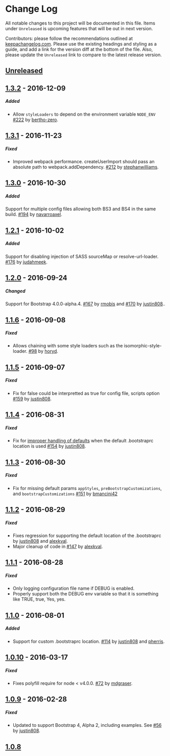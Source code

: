 # Change Log
All notable changes to this project will be documented in this file. Items under `Unreleased` is upcoming features that will be out in next version.

Contributors: please follow the recommendations outlined at [keepachangelog.com](http://keepachangelog.com/). Please use the existing headings and styling as a guide, and add a link for the version diff at the bottom of the file. Also, please update the `Unreleased` link to compare to the latest release version.

## [Unreleased]

## [1.3.2] - 2016-12-09
##### Added
- Allow `styleLoaders` to depend on the environment variable `NODE_ENV` [#222](https://github.com/shakacode/bootstrap-loader/pull/222) by [bertho-zero](https://github.com/bertho-zero).

## [1.3.1] - 2016-11-23
##### Fixed
- Improved webpack performance. createUserImport should pass an absolute path to webpack.addDependency. [#212](https://github.com/shakacode/bootstrap-loader/pull/212) by [stephanwilliams](https://github.com/stephanwilliams).

## [1.3.0] - 2016-10-30
##### Added
Support for multiple config files allowing both BS3 and BS4 in the same build. [#194](https://github.com/shakacode/bootstrap-loader/pull/184) by [navarroaxel](https://github.com/navarroaxel).

## [1.2.1] - 2016-10-02
##### Added
Support for disabling injection of SASS sourceMap or resolve-url-loader. [#176](https://github.com/shakacode/bootstrap-loader/pull/184) by [judahmeek](https://github.com/judahmeek).

## [1.2.0] - 2016-09-24
##### Changed
Support for Bootstrap 4.0.0-alpha.4. [#167](https://github.com/shakacode/bootstrap-loader/pull/167/files) by [rmobis](https://github.com/rmobis) and [#170](https://github.com/shakacode/bootstrap-loader/pull/170/files) by [justin808](https://github.com/justin808)..

## [1.1.6] - 2016-09-08
##### Fixed
- Allows chaining with some style loaders such as the isomorphic-style-loader. [#98](https://github.com/shakacode/bootstrap-loader/pulls/98) by [horyd](https://github.com/horyd).

## [1.1.5] - 2016-09-07
##### Fixed
- Fix for false could be interpretted as true for config file, scripts option [#159](https://github.com/shakacode/bootstrap-loader/pulls/159) by [justin808](https://github.com/justin808).

## [1.1.4] - 2016-08-31
##### Fixed
- Fix for [improper handling of defaults](https://github.com/shakacode/bootstrap-loader/issues/152) when the default .bootstraprc location is used [#154](https://github.com/shakacode/bootstrap-loader/issues/154) by [justin808](https://github.com/justin808).

## [1.1.3] - 2016-08-30
##### Fixed
- Fix for missing default params `appStyles`, `preBootstrapCustomizations`, and `bootstrapCustomizations` [#151](https://github.com/shakacode/bootstrap-loader/issues/151) by [bmancini42](https://github.com/bmancini42)

## [1.1.2] - 2016-08-29
##### Fixed
- Fixes regression for supporting the default location of the .bootstraprc by [justin808](https://github.com/justin808) and [alexkval](https://github.com/alexkval).
- Major cleanup of code in [#147](https://github.com/shakacode/bootstrap-loader/pull/147) by [alexkval](https://github.com/alexkval).

## [1.1.1] - 2016-08-28
##### Fixed
- Only logging configuration file name if DEBUG is enabled.
- Properly support both the DEBUG env variable so that it is something like TRUE, true, Yes, yes.

## [1.1.0] - 2016-08-01
##### Added
- Support for custom .bootstraprc location. [#114](https://github.com/shakacode/bootstrap-loader/pull/114) by [justin808](https://github.com/justin808) and [pherris](https://github.com/pherris).

## [1.0.10] - 2016-03-17
##### Fixed
- Fixes polyfill require for node < v4.0.0. [#72](https://github.com/shakacode/bootstrap-loader/pull/72) by [mdgraser](https://github.com/mdgraser).

## [1.0.9] - 2016-02-28
##### Fixed
- Updated to support Bootstrap 4, Alpha 2, including examples. See [#56](https://github.com/shakacode/bootstrap-loader/pull/56) by [justin808](https://github.com/justin808).

## [1.0.8]

[Unreleased]: https://github.com/shakacode/bootstrap-loader/compare/1.3.2...v1
[1.3.2]: https://github.com/shakacode/bootstrap-loader/compare/1.3.1...1.3.2
[1.3.1]: https://github.com/shakacode/bootstrap-loader/compare/1.3.0...1.3.1
[1.3.0]: https://github.com/shakacode/bootstrap-loader/compare/1.2.1...1.3.0
[1.2.1]: https://github.com/shakacode/bootstrap-loader/compare/1.2.0...1.2.1
[1.2.0]: https://github.com/shakacode/bootstrap-loader/compare/1.1.6...1.2.0
[1.1.6]: https://github.com/shakacode/bootstrap-loader/compare/1.1.5...1.1.6
[1.1.5]: https://github.com/shakacode/bootstrap-loader/compare/1.1.4...1.1.5
[1.1.4]: https://github.com/shakacode/bootstrap-loader/compare/1.1.3...1.1.4
[1.1.3]: https://github.com/shakacode/bootstrap-loader/compare/1.1.2...1.1.3
[1.1.2]: https://github.com/shakacode/bootstrap-loader/compare/1.1.1...1.1.2
[1.1.1]: https://github.com/shakacode/bootstrap-loader/compare/1.1.0...1.1.1
[1.1.0]: https://github.com/shakacode/bootstrap-loader/compare/1.0.10...1.1.0
[1.0.10]: https://github.com/shakacode/bootstrap-loader/compare/1.0.9...1.0.10
[1.0.9]: https://github.com/shakacode/bootstrap-loader/compare/1.0.8...1.0.9
[1.0.8]: https://github.com/shakacode/bootstrap-loader/compare/1.0.7...1.0.8
